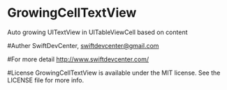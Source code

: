 # GrowingCellTextView
Auto growing UITextView in UITableViewCell based on content



#Auther
SwiftDevCenter, swiftdevcenter@gmail.com

#For more detail
http://www.swiftdevcenter.com/

#License
GrowingCellTextView is available under the MIT license. See the LICENSE file for more info.

